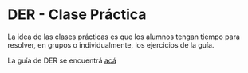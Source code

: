 # DER - Clase Práctica

La idea de las clases prácticas es que los alumnos tengan tiempo para resolver, en grupos o individualmente, los ejercicios de la guía.

La guía de DER se encuentrá [acá](../Guías%20de%20Ejercicios/02%20-%20DER/guia_ejercicios_der.pdf)